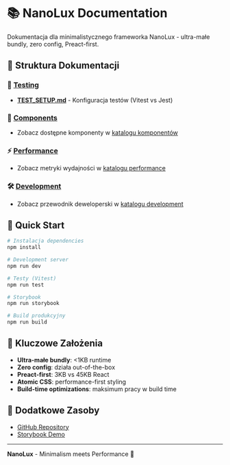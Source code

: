 # 📚 NanoLux Documentation

Dokumentacja dla minimalistycznego frameworka NanoLux - ultra-małe bundly, zero config, Preact-first.

## 📂 Struktura Dokumentacji

### 🧪 [Testing](./testing/)
- [**TEST_SETUP.md**](./testing/TEST_SETUP.md) - Konfiguracja testów (Vitest vs Jest)

### 🎨 [Components](./components/)
- Zobacz dostępne komponenty w [katalogu komponentów](./components/)

### ⚡ [Performance](./performance/)
- Zobacz metryki wydajności w [katalogu performance](./performance/)

### 🛠️ [Development](./development/)
- Zobacz przewodnik deweloperski w [katalogu development](./development/)

## 🚀 Quick Start

```bash
# Instalacja dependencies
npm install

# Development server
npm run dev

# Testy (Vitest)
npm run test

# Storybook
npm run storybook

# Build produkcyjny
npm run build
```

## 🎯 Kluczowe Założenia

- **Ultra-małe bundly**: <1KB runtime
- **Zero config**: działa out-of-the-box
- **Preact-first**: 3KB vs 45KB React
- **Atomic CSS**: performance-first styling
- **Build-time optimizations**: maksimum pracy w build time

## 📖 Dodatkowe Zasoby

- [GitHub Repository](https://github.com/your-org/nanolux)
- [Storybook Demo](https://your-org.github.io/nanolux)

---

**NanoLux** - Minimalism meets Performance 🚀
